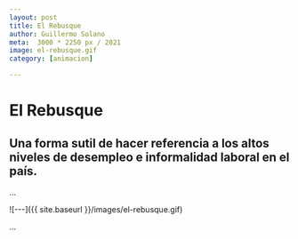 ```yaml
---
layout: post
title: El Rebusque
author: Guillermo Solano
meta:  3000 * 2250 px / 2021
image: el-rebusque.gif
category: [animacion]

---
```


El Rebusque
===============

## Una forma sutil de hacer referencia a los altos niveles de desempleo e informalidad laboral en el país.
…

![---]({{ site.baseurl }}/images/el-rebusque.gif)

…
